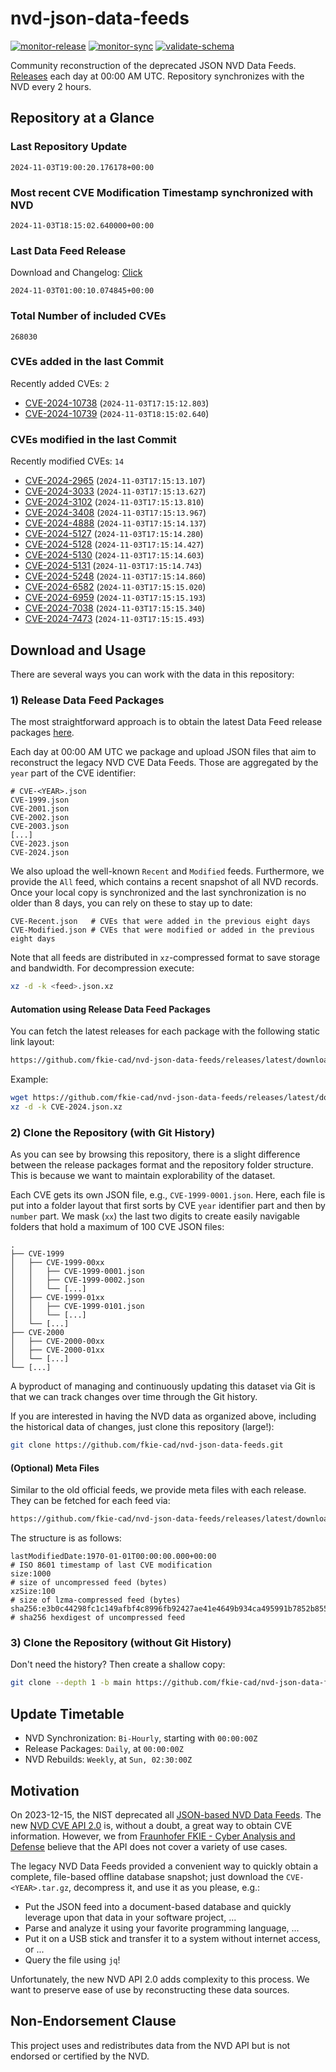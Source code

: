 # nvd-json-data-feeds

[![monitor-release](https://github.com/fkie-cad/nvd-json-data-feeds/actions/workflows/monitor_release.yml/badge.svg)](https://github.com/fkie-cad/nvd-json-data-feeds/actions/workflows/monitor_release.yml)
[![monitor-sync](https://github.com/fkie-cad/nvd-json-data-feeds/actions/workflows/monitor_sync.yml/badge.svg)](https://github.com/fkie-cad/nvd-json-data-feeds/actions/workflows/monitor_sync.yml)
[![validate-schema](https://github.com/fkie-cad/nvd-json-data-feeds/actions/workflows/validate_schema.yml/badge.svg)](https://github.com/fkie-cad/nvd-json-data-feeds/actions/workflows/validate_schema.yml)

Community reconstruction of the deprecated JSON NVD Data Feeds.
[Releases](https://github.com/fkie-cad/nvd-json-data-feeds/releases/latest) each day at 00:00 AM UTC.
Repository synchronizes with the NVD every 2 hours.

## Repository at a Glance

### Last Repository Update

```plain
2024-11-03T19:00:20.176178+00:00
```

### Most recent CVE Modification Timestamp synchronized with NVD

```plain
2024-11-03T18:15:02.640000+00:00
```

### Last Data Feed Release

Download and Changelog: [Click](https://github.com/fkie-cad/nvd-json-data-feeds/releases/latest)

```plain
2024-11-03T01:00:10.074845+00:00
```

### Total Number of included CVEs

```plain
268030
```

### CVEs added in the last Commit

Recently added CVEs: `2`

- [CVE-2024-10738](CVE-2024/CVE-2024-107xx/CVE-2024-10738.json) (`2024-11-03T17:15:12.803`)
- [CVE-2024-10739](CVE-2024/CVE-2024-107xx/CVE-2024-10739.json) (`2024-11-03T18:15:02.640`)


### CVEs modified in the last Commit

Recently modified CVEs: `14`

- [CVE-2024-2965](CVE-2024/CVE-2024-29xx/CVE-2024-2965.json) (`2024-11-03T17:15:13.107`)
- [CVE-2024-3033](CVE-2024/CVE-2024-30xx/CVE-2024-3033.json) (`2024-11-03T17:15:13.627`)
- [CVE-2024-3102](CVE-2024/CVE-2024-31xx/CVE-2024-3102.json) (`2024-11-03T17:15:13.810`)
- [CVE-2024-3408](CVE-2024/CVE-2024-34xx/CVE-2024-3408.json) (`2024-11-03T17:15:13.967`)
- [CVE-2024-4888](CVE-2024/CVE-2024-48xx/CVE-2024-4888.json) (`2024-11-03T17:15:14.137`)
- [CVE-2024-5127](CVE-2024/CVE-2024-51xx/CVE-2024-5127.json) (`2024-11-03T17:15:14.280`)
- [CVE-2024-5128](CVE-2024/CVE-2024-51xx/CVE-2024-5128.json) (`2024-11-03T17:15:14.427`)
- [CVE-2024-5130](CVE-2024/CVE-2024-51xx/CVE-2024-5130.json) (`2024-11-03T17:15:14.603`)
- [CVE-2024-5131](CVE-2024/CVE-2024-51xx/CVE-2024-5131.json) (`2024-11-03T17:15:14.743`)
- [CVE-2024-5248](CVE-2024/CVE-2024-52xx/CVE-2024-5248.json) (`2024-11-03T17:15:14.860`)
- [CVE-2024-6582](CVE-2024/CVE-2024-65xx/CVE-2024-6582.json) (`2024-11-03T17:15:15.020`)
- [CVE-2024-6959](CVE-2024/CVE-2024-69xx/CVE-2024-6959.json) (`2024-11-03T17:15:15.193`)
- [CVE-2024-7038](CVE-2024/CVE-2024-70xx/CVE-2024-7038.json) (`2024-11-03T17:15:15.340`)
- [CVE-2024-7473](CVE-2024/CVE-2024-74xx/CVE-2024-7473.json) (`2024-11-03T17:15:15.493`)


## Download and Usage

There are several ways you can work with the data in this repository:

### 1) Release Data Feed Packages

The most straightforward approach is to obtain the latest Data Feed release packages [here](https://github.com/fkie-cad/nvd-json-data-feeds/releases/latest).

Each day at 00:00 AM UTC we package and upload JSON files that aim to reconstruct the legacy NVD CVE Data Feeds.
Those are aggregated by the `year` part of the CVE identifier:

```
# CVE-<YEAR>.json
CVE-1999.json
CVE-2001.json
CVE-2002.json
CVE-2003.json
[...]
CVE-2023.json
CVE-2024.json
```

We also upload the well-known `Recent` and `Modified` feeds.
Furthermore, we provide the `All` feed, which contains a recent snapshot of all NVD records.
Once your local copy is synchronized and the last synchronization is no older than 8 days, you can rely on these to stay up to date:

```plain
CVE-Recent.json   # CVEs that were added in the previous eight days
CVE-Modified.json # CVEs that were modified or added in the previous eight days
```

Note that all feeds are distributed in `xz`-compressed format to save storage and bandwidth.
For decompression execute:

```sh
xz -d -k <feed>.json.xz
```

#### Automation using Release Data Feed Packages

You can fetch the latest releases for each package with the following static link layout:

```sh
https://github.com/fkie-cad/nvd-json-data-feeds/releases/latest/download/CVE-<YEAR>.json.xz
```

Example:

```sh
wget https://github.com/fkie-cad/nvd-json-data-feeds/releases/latest/download/CVE-2024.json.xz
xz -d -k CVE-2024.json.xz
```

### 2) Clone the Repository (with Git History)

As you can see by browsing this repository, there is a slight difference between the release packages format and the repository folder structure.
This is because we want to maintain explorability of the dataset.

Each CVE gets its own JSON file, e.g., `CVE-1999-0001.json`.
Here, each file is put into a folder layout that first sorts by CVE `year` identifier part and then by `number` part.
We mask (`xx`) the last two digits to create easily navigable folders that hold a maximum of 100 CVE JSON files:

```plain
.
├── CVE-1999
│   ├── CVE-1999-00xx
│   │   ├── CVE-1999-0001.json
│   │   ├── CVE-1999-0002.json
│   │   └── [...]
│   ├── CVE-1999-01xx
│   │   ├── CVE-1999-0101.json
│   │   └── [...]
│   └── [...]
├── CVE-2000
│   ├── CVE-2000-00xx
│   ├── CVE-2000-01xx
│   └── [...]
└── [...]
```

A byproduct of managing and continuously updating this dataset via Git is that we can track changes over time through the Git history.

If you are interested in having the NVD data as organized above, including the historical data of changes, just clone this repository (large!):

```sh
git clone https://github.com/fkie-cad/nvd-json-data-feeds.git
```

#### (Optional) Meta Files

Similar to the old official feeds, we provide meta files with each release. They can be fetched for each feed via:

```sh
https://github.com/fkie-cad/nvd-json-data-feeds/releases/latest/download/CVE-<YEAR>.meta
```

The structure is as follows:

```plain
lastModifiedDate:1970-01-01T00:00:00.000+00:00                          # ISO 8601 timestamp of last CVE modification
size:1000                                                               # size of uncompressed feed (bytes)
xzSize:100                                                              # size of lzma-compressed feed (bytes)
sha256:e3b0c44298fc1c149afbf4c8996fb92427ae41e4649b934ca495991b7852b855 # sha256 hexdigest of uncompressed feed
```

### 3) Clone the Repository (without Git History)

Don't need the history? Then create a shallow copy:

```sh
git clone --depth 1 -b main https://github.com/fkie-cad/nvd-json-data-feeds.git
```


## Update Timetable

* NVD Synchronization: `Bi-Hourly`, starting with `00:00:00Z`
* Release Packages: `Daily`, at `00:00:00Z`
* NVD Rebuilds: `Weekly`, at `Sun, 02:30:00Z`


## Motivation

On 2023-12-15, the NIST deprecated all [JSON-based NVD Data Feeds](https://nvd.nist.gov/vuln/data-feeds#divRetirementBanner-1).
The new [NVD CVE API 2.0](https://nvd.nist.gov/developers/vulnerabilities) is, without a doubt, a great way to obtain CVE information.
However, we from [Fraunhofer FKIE - Cyber Analysis and Defense](https://www.fkie.fraunhofer.de/en/departments/cad.html) believe that the API does not cover a variety of use cases.

The legacy NVD Data Feeds provided a convenient way to quickly obtain a complete, file-based offline database snapshot; just download the `CVE-<YEAR>.tar.gz`, decompress it, and use it as you please, e.g.:

- Put the JSON feed into a document-based database and quickly leverage upon that data in your software project, ...
- Parse and analyze it using your favorite programming language, ...
- Put it on a USB stick and transfer it to a system without internet access, or ...
- Query the file using `jq`!

Unfortunately, the new NVD API 2.0 adds complexity to this process.
We want to preserve ease of use by reconstructing these data sources.

## Non-Endorsement Clause

This project uses and redistributes data from the NVD API but is not endorsed or certified by the NVD.
